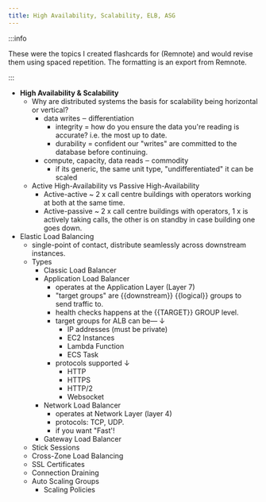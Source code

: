 ```yaml
---
title: High Availability, Scalability, ELB, ASG
---
```


:::info

These were the topics I created flashcards for (Remnote) and would revise them using spaced repetition. The formatting is an export from Remnote.

:::

- **High Availability & Scalability**
  - Why are distributed systems the basis for scalability being horizontal or vertical?
    - data writes ‒ differentiation
      - integrity = how do you ensure the data you're reading is accurate? i.e. the most up to date.
      - durability = confident our "writes" are committed to the database before continuing.
    - compute, capacity, data reads ‒ commodity
      - if its generic, the same unit type, "undifferentiated" it can be scaled
  - Active High-Availability vs Passive High-Availability
    - Active-active ~ 2 x call centre buildings with operators working at both at the same time.
    - Active-passive ~ 2 x call centre buildings with operators, 1 x is actively taking calls, the other is on standby in case building one goes down.
- Elastic Load Balancing
  - single-point of contact, distribute seamlessly across downstream instances.
  - Types
    - Classic Load Balancer
    - Application Load Balancer
      - operates at the Application Layer (Layer 7)
      - "target groups" are {{downstream}} {{logical}} groups to send traffic to.
      - health checks happens at the {{TARGET}} GROUP level.
      - target groups for ALB can be― ↓
        - IP addresses (must be private)
        - EC2 Instances
        - Lambda Function
        - ECS Task
      - protocols supported ↓
        - HTTP
        - HTTPS
        - HTTP/2
        - Websocket
    - Network Load Balancer
      - operates at Network Layer (layer 4)
      - protocols: TCP, UDP.
      - if you want "Fast'!
    - Gateway Load Balancer
  - Stick Sessions
  - Cross-Zone Load Balancing
  - SSL Certificates
  - Connection Draining
  - Auto Scaling Groups
    - Scaling Policies
